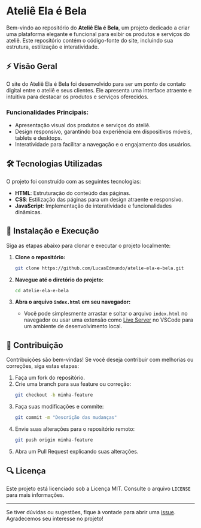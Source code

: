 # Ateliê Ela é Bela

Bem-vindo ao repositório do **Ateliê Ela é Bela**, um projeto dedicado a criar uma plataforma elegante e funcional para exibir os produtos e serviços do ateliê. Este repositório contém o código-fonte do site, incluindo sua estrutura, estilização e interatividade.

## ⚡ Visão Geral

O site do Ateliê Ela é Bela foi desenvolvido para ser um ponto de contato digital entre o ateliê e seus clientes. Ele apresenta uma interface atraente e intuitiva para destacar os produtos e serviços oferecidos.

### Funcionalidades Principais:
- Apresentação visual dos produtos e serviços do ateliê.
- Design responsivo, garantindo boa experiência em dispositivos móveis, tablets e desktops.
- Interatividade para facilitar a navegação e o engajamento dos usuários.

## 🛠 Tecnologias Utilizadas

O projeto foi construído com as seguintes tecnologias:

- **HTML**: Estruturação do conteúdo das páginas.
- **CSS**: Estilização das páginas para um design atraente e responsivo.
- **JavaScript**: Implementação de interatividade e funcionalidades dinâmicas.

## 🔧 Instalação e Execução

Siga as etapas abaixo para clonar e executar o projeto localmente:

1. **Clone o repositório:**
   ```bash
   git clone https://github.com/LucasEdmundo/atelie-ela-e-bela.git
   ```

2. **Navegue até o diretório do projeto:**
   ```bash
   cd atelie-ela-e-bela
   ```

3. **Abra o arquivo `index.html` em seu navegador:**
   - Você pode simplesmente arrastar e soltar o arquivo `index.html` no navegador ou usar uma extensão como [Live Server](https://marketplace.visualstudio.com/items?itemName=ritwickdey.LiveServer) no VSCode para um ambiente de desenvolvimento local.

## 🚀 Contribuição

Contribuições são bem-vindas! Se você deseja contribuir com melhorias ou correções, siga estas etapas:

1. Faça um fork do repositório.
2. Crie uma branch para sua feature ou correção:
   ```bash
   git checkout -b minha-feature
   ```
3. Faça suas modificações e commite:
   ```bash
   git commit -m "Descrição das mudanças"
   ```
4. Envie suas alterações para o repositório remoto:
   ```bash
   git push origin minha-feature
   ```
5. Abra um Pull Request explicando suas alterações.

## 🔍 Licença

Este projeto está licenciado sob a Licença MIT. Consulte o arquivo `LICENSE` para mais informações.

---

Se tiver dúvidas ou sugestões, fique à vontade para abrir uma [issue](https://github.com/LucasEdmundo/atelie-ela-e-bela/issues). Agradecemos seu interesse no projeto!

